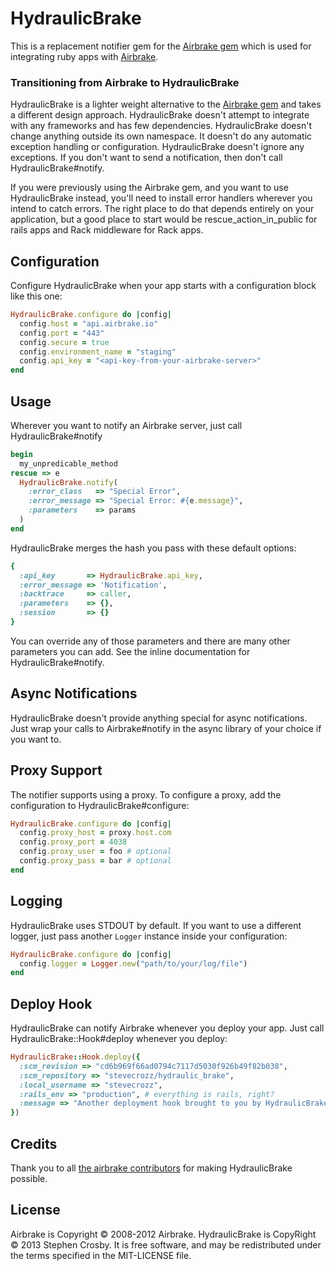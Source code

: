 HydraulicBrake
========

This is a replacement notifier gem for the [Airbrake
gem](https://github.com/airbrake/airbrake) which is used
for integrating ruby apps with [Airbrake](http://airbrake.io).

### Transitioning from Airbrake to HydraulicBrake

HydraulicBrake is a lighter weight alternative to the [Airbrake
gem](https://github.com/airbrake/airbrake) and takes a different design
approach. HydraulicBrake doesn't attempt to integrate with any
frameworks and has few dependencies. HydraulicBrake doesn't change
anything outside its own namespace. It doesn't do any automatic
exception handling or configuration. HydraulicBrake doesn't ignore any
exceptions. If you don't want to send a notification, then don't call
HydraulicBrake#notify.

If you were previously using the Airbrake gem, and you want to use
HydraulicBrake instead, you'll need to install error handlers wherever
you intend to catch errors. The right place to do that depends entirely
on your application, but a good place to start would be
rescue_action_in_public for rails apps and Rack middleware for Rack
apps.

Configuration
-------------

Configure HydraulicBrake when your app starts with a configuration block
like this one:

```ruby
HydraulicBrake.configure do |config|
  config.host = "api.airbrake.io"
  config.port = "443"
  config.secure = true
  config.environment_name = "staging"
  config.api_key = "<api-key-from-your-airbrake-server>"
end
```

Usage
-----

Wherever you want to notify an Airbrake server, just call
HydraulicBrake#notify

```ruby
begin
  my_unpredicable_method
rescue => e
  HydraulicBrake.notify(
    :error_class   => "Special Error",
    :error_message => "Special Error: #{e.message}",
    :parameters    => params
  )
end
```

HydraulicBrake merges the hash you pass with these default options:

```ruby
{
  :api_key       => HydraulicBrake.api_key,
  :error_message => 'Notification',
  :backtrace     => caller,
  :parameters    => {},
  :session       => {}
}
```

You can override any of those parameters and there are many other
parameters you can add. See the inline documentation for
HydraulicBrake#notify.

Async Notifications
-------------------

HydraulicBrake doesn't provide anything special for async notifications.
Just wrap your calls to Airbrake#notify in the async library of your
choice if you want to.

Proxy Support
-------------

The notifier supports using a proxy. To configure a proxy, add the
configuration to HydraulicBrake#configure:

```ruby
HydraulicBrake.configure do |config|
  config.proxy_host = proxy.host.com
  config.proxy_port = 4038
  config.proxy_user = foo # optional
  config.proxy_pass = bar # optional
end
```
      
Logging
------------

HydraulicBrake uses STDOUT by default. If you want to use a different
logger, just pass another `Logger` instance inside your configuration:

```ruby
HydraulicBrake.configure do |config|
  config.logger = Logger.new("path/to/your/log/file")
end
```

Deploy Hook
-----------

HydraulicBrake can notify Airbrake whenever you deploy your app. Just
call HydraulicBrake::Hook#deploy whenever you deploy:

```ruby
HydraulicBrake::Hook.deploy({
  :scm_revision => "cd6b969f66ad0794c7117d5030f926b49f82b038",
  :scm_repository => "stevecrozz/hydraulic_brake",
  :local_username => "stevecrozz",
  :rails_env => "production", # everything is rails, right?
  :message => "Another deployment hook brought to you by HydraulicBrake"
})
```

Credits
-------

Thank you to all [the airbrake
contributors](https://github.com/airbrake/airbrake/contributors) for
making HydraulicBrake possible.

License
-------

Airbrake is Copyright © 2008-2012 Airbrake.
HydraulicBrake is CopyRight © 2013 Stephen Crosby. It is free software,
and may be redistributed under the terms specified in the MIT-LICENSE
file.
